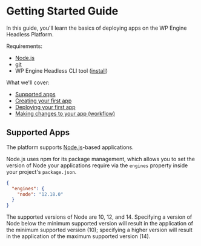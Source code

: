 # Getting Started Guide

In this guide, you'll learn the basics of deploying apps on the WP Engine Headless Platform.

Requirements:

- [Node.js](https://nodejs.org/en/download/)
- [git](https://git-scm.com/downloads)
- WP Engine Headless CLI tool ([install](../../README.md#installation))

What we'll cover:

- [Supported apps](#supported-apps)
- [Creating your first app](./create-app.md)
- [Deploying your first app](./deploy-app.md)
- [Making changes to your app (workflow)](./workflow.md)

## Supported Apps

The platform supports [Node.js](https://nodejs.org/)-based applications.

Node.js uses npm for its package management, which allows you to set the version of Node your applications require via the `engines` property inside your project's `package.json`.

```json
{
  "engines": {
    "node": "12.18.0"
  }
}
```

The supported versions of Node are 10, 12, and 14. Specifying a version of Node below the minimum supported version will result in the application of the minimum supported version (10); specifying a higher version will result in the application of the maximum supported version (14).
